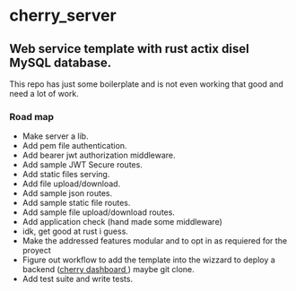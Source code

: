 # cherry_server
## Web service template with rust actix disel MySQL database. 
This repo has just some boilerplate and is not even working that good and need a lot of work.
### Road map

- Make server a lib.
- Add pem file authentication.
- Add bearer jwt authorization middleware.
- Add sample JWT Secure routes.
- Add static files serving.
- Add file upload/download.
- Add sample json routes.
- Add sample static file routes.
- Add sample file upload/download routes.
- Add application check (hand made some middleware)
- idk, get good at rust i guess.
- Make the addressed features modular and to opt in as requiered for the proyect
- Figure out workflow to add the template into the wizzard to deploy a backend ([cherry dashboard ](https://github.com/jes-ale/cherry_dashboard)) maybe git clone.
- Add test suite and write tests.
